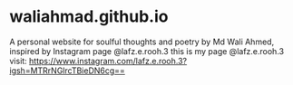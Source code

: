 # waliahmad.github.io
A personal website for soulful thoughts and poetry by Md Wali Ahmed, inspired by Instagram page @lafz.e.rooh.3
this is my page @lafz.e.rooh.3
visit: https://www.instagram.com/lafz.e.rooh.3?igsh=MTRrNGlrcTBieDN6cg==
